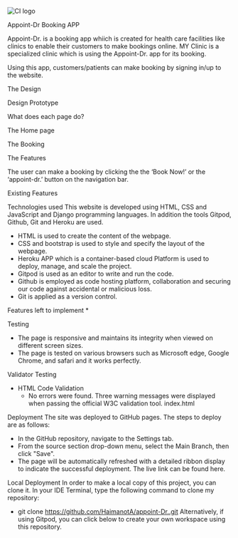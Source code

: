![CI logo](https://codeinstitute.s3.amazonaws.com/fullstack/ci_logo_small.png)

Appoint-Dr Booking APP

Appoint-Dr. is a booking app whiich is created for health care facilities like clinics to enable their customers to make bookings online. MY Clinic is a specialized clinic which is using the Appoint-Dr. app for its booking. 

Using this app, customers/patients can make booking by signing in/up to the website.


The Design 

Design Prototype 

What does each page do?

The Home page

The Booking                                                               

The Features

The user can make a booking by clicking the the ‘Book Now!’ or the ‘appoint-dr.’ button on the navigation bar. 

Existing Features

Technologies used
This website is developed using HTML, CSS and JavaScript and Django programming languages. In addition the tools Gitpod, Github, Git and Heroku are used.
* HTML is used to create the content of the webpage.
* CSS and bootstrap is used to style and specify the layout of the webpage.
* Heroku APP which is a container-based cloud Platform is used to deploy, manage, and scale the project.
* Gitpod is used as an editor to write and run the code.
* Github is employed as code hosting platform, collaboration and securing our code against accidental or malicious loss.
* Git is applied as a version control.

Features left to implement
* 

Testing
* The page is responsive and maintains its integrity when viewed on different screen sizes.
* The page is tested on various browsers such as Microsoft edge, Google Chrome, and safari and it works perfectly.

Validator Testing
* HTML Code Validation
    * No errors were found. Three warning messages were displayed when passing the official W3C validation tool. index.html

Deployment
The site was deployed to GitHub pages. The steps to deploy are as follows:
* In the GitHub repository, navigate to the Settings tab.
* From the source section drop-down menu, select the Main Branch, then click "Save".
* The page will be automatically refreshed with a detailed ribbon display to indicate the successful deployment.
The live link can be found here. 

Local Deployment
In order to make a local copy of this project, you can clone it. In your IDE Terminal, type the following command to clone my repository:
* git clone https://github.com/HaimanotA/appoint-Dr..git
Alternatively, if using Gitpod, you can click below to create your own workspace using this repository.
